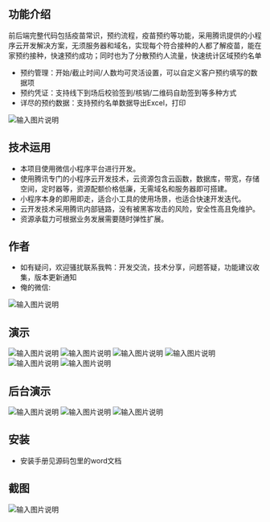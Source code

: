 ## 功能介绍 
    
前后端完整代码包括疫苗常识，预约流程，疫苗预约等功能，采用腾讯提供的小程序云开发解决方案，无须服务器和域名，实现每个符合接种的人都了解疫苗，能在家预约接种，快速预约成功；同时也为了分散预约人流量，快速统计区域预约名单

- 预约管理：开始/截止时间/人数均可灵活设置，可以自定义客户预约填写的数据项
- 预约凭证：支持线下到场后校验签到/核销/二维码自助签到等多种方式
- 详尽的预约数据：支持预约名单数据导出Excel，打印

 
 ![输入图片说明](demo/%E5%BE%AE%E4%BF%A1%E5%9B%BE%E7%89%87_20220227185407.png)


## 技术运用
- 本项目使用微信小程序平台进行开发。
- 使用腾讯专门的小程序云开发技术，云资源包含云函数，数据库，带宽，存储空间，定时器等，资源配额价格低廉，无需域名和服务器即可搭建。
- 小程序本身的即用即走，适合小工具的使用场景，也适合快速开发迭代。
- 云开发技术采用腾讯内部链路，没有被黑客攻击的风险，安全性高且免维护。
- 资源承载力可根据业务发展需要随时弹性扩展。  



## 作者
- 如有疑问，欢迎骚扰联系我鸭：开发交流，技术分享，问题答疑，功能建议收集，版本更新通知
- 俺的微信:

![输入图片说明](https://gitee.com/naive2021/smartcollege/raw/master/demo/author.jpg)



## 演示
![输入图片说明](demo/%E9%A6%96%E9%A1%B5.png)
![输入图片说明](demo/%E4%B8%AA%E4%BA%BA%E4%B8%AD%E5%BF%83.png)
 ![输入图片说明](demo/%E7%96%AB%E8%8B%97%E5%B8%B8%E8%AF%86.png)
![输入图片说明](demo/%E9%A2%84%E7%BA%A6%E6%97%A5%E5%8E%86.png)
![输入图片说明](demo/%E9%A2%84%E7%BA%A6%E6%97%B6%E6%AE%B5.png)
![输入图片说明](demo/%E4%B8%AA%E4%BA%BA%E4%B8%AD%E5%BF%83.png)

## 后台演示
![输入图片说明](demo/%E5%90%8E%E5%8F%B0%E9%A6%96%E9%A1%B5.png)
![输入图片说明](demo/%E5%90%8E%E5%8F%B0-%E9%A2%84%E7%BA%A6%E5%88%97%E8%A1%A8.png)
![输入图片说明](demo/%E5%90%8E%E5%8F%B0-%E9%A2%84%E7%BA%A6%E5%90%8D%E5%8D%95.png)

## 安装

- 安装手册见源码包里的word文档




## 截图

 ![输入图片说明](demo/%E5%BE%AE%E4%BF%A1%E5%9B%BE%E7%89%87_20220227185407.png)
